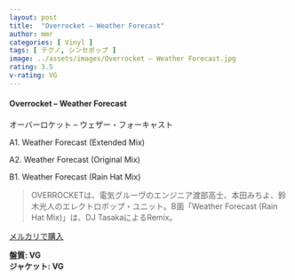 ```yaml
---
layout: post
title:  "Overrocket – Weather Forecast"
author: mmr
categories: [ Vinyl ]
tags: [ テクノ, シンセポップ ]
image: ../assets/images/Overrocket – Weather Forecast.jpg
rating: 3.5
v-rating: VG
---
```


#### Overrocket – Weather Forecast

オーバーロケット – ウェザー・フォーキャスト

A1. Weather Forecast (Extended Mix)

A2. Weather Forecast (Original Mix)

B1. Weather Forecast (Rain Hat Mix)

> OVERROCKETは、電気グルーヴのエンジニア渡部高士、本田みちよ、鈴木光人のエレクトロポップ・ユニット。B面「Weather Forecast (Rain Hat Mix)」は、DJ TasakaによるRemix。

[メルカリで購入](https://jp.mercari.com/item/m66003495421)

<div class="mt-4 mb-4 d-flex align-items-center">
<strong class="mr-1">盤質: VG</strong>
</div>
<div class="mt-4 mb-4 d-flex align-items-center">
<strong class="mr-1">ジャケット: VG</strong>
</div>
